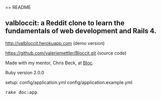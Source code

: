 == README

## valbloccit: a Reddit clone to learn the fundamentals of web development and Rails 4.

http://valbloccit.herokuapp.com (demo version)

https://github.com/valeriemettler/Bloccit.git (source code)

Made with my mentor, Chris Beck, at [Bloc](http://bloc.io).

Ruby version 2.0.0

setup:
config/application.yml
config/application.example.yml


<tt>rake doc:app</tt>.
